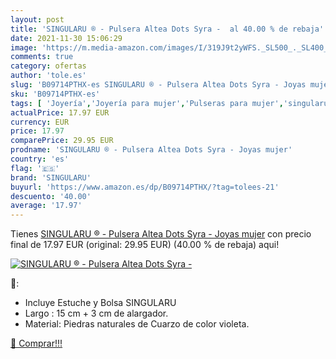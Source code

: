 ```yaml
---
layout: post
title: 'SINGULARU ® - Pulsera Altea Dots Syra -  al 40.00 % de rebaja'
date: 2021-11-30 15:06:29
image: 'https://m.media-amazon.com/images/I/319J9t2yWFS._SL500_._SL400_.jpg'
comments: true
category: ofertas
author: 'tole.es'
slug: 'B09714PTHX-es SINGULARU ® - Pulsera Altea Dots Syra - Joyas mujer'
sku: 'B09714PTHX-es'
tags: [ 'Joyería','Joyería para mujer','Pulseras para mujer','singularu', ]
actualPrice: 17.97 EUR
currency: EUR
price: 17.97
comparePrice: 29.95 EUR
prodname: 'SINGULARU ® - Pulsera Altea Dots Syra - Joyas mujer'
country: 'es'
flag: '🇪🇸'
brand: 'SINGULARU'
buyurl: 'https://www.amazon.es/dp/B09714PTHX/?tag=tolees-21'
descuento: '40.00'
average: '17.97'
---
```


Tienes [SINGULARU ® - Pulsera Altea Dots Syra - Joyas mujer](https://www.amazon.es/dp/B09714PTHX/?tag=tolees-21) con precio final de  17.97 EUR (original: 29.95 EUR) (40.00 %  de rebaja) aqui!

[![SINGULARU ® - Pulsera Altea Dots Syra - ](https://m.media-amazon.com/images/I/319J9t2yWFS._SL500_._SL400_.jpg)](https://www.amazon.es/dp/B09714PTHX/?tag=tolees-21)

🔎:

- Incluye Estuche y Bolsa SINGULARU
- Largo : 15 cm + 3 cm de alargador.
- Material: Piedras naturales de Cuarzo de color violeta.

[🛒 Comprar!!!](https://www.amazon.es/dp/B09714PTHX/?tag=tolees-21)

